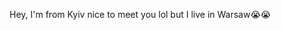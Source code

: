 Hey, I'm from Kyiv nice to meet you lol
but I live in Warsaw😭😭















































































































































































































































































































































































































































































































































































































































































































































































































































































































































































































































































































































































































































































































































































































































































































































































































































































































































































































































































































































































































































































































